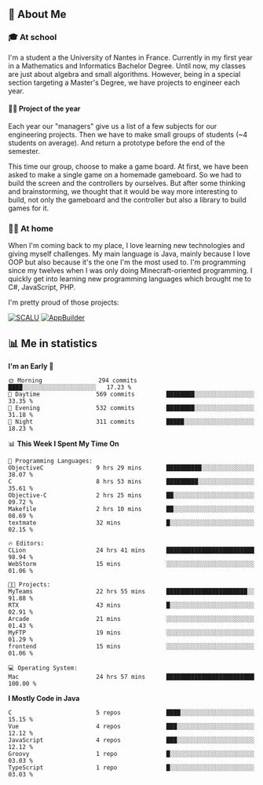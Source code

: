 ## 👀 About Me

### 🎓 At school

I'm a student a the University of Nantes in France. Currently in my first year in a Mathematics and Informatics Bachelor Degree. Until now, my classes are just about algebra and small algorithms. However, being in a special section targeting a Master's Degree, we have projects to engineer each year. 

#### 🔧🔬 Project of the year

Each year our "managers" give us a list of a few subjects for our engineering projects. Then we have to make small groups of students (~4 students on average). And return a prototype before the end of the semester.

This time our group, choose to make a game board. At first, we have been asked to make a single game on a homemade gameboard. So we had to build the screen and the controllers by ourselves. 
But after some thinking and brainstorming, we thought that it would be way more interesting to build, not only the gameboard and the controller but also a library to build games for it.

### 👨‍💻 At home

When I'm coming back to my place, I love learning new technologies and giving myself challenges. My main language is Java, mainly because I love OOP but also because it's the one I'm the most used to. I'm programming since my twelves when I was only doing Minecraft-oriented programming.  I quickly get into learning new programming languages which brought me to C#, JavaScript, PHP. 

I'm pretty proud of those projects:

[![SCALU](https://github-readme-stats.vercel.app/api/pin?username=renardfute&repo=SCALU)](https://github.com/renardfute/scalu)
[![AppBuilder](https://github-readme-stats.vercel.app/api/pin?username=pulsedev2&repo=AppBuilder)](https://github.com/pulsedev2/AppBuilder)

## 📊 Me in statistics
<!--START_SECTION:waka-->
**I'm an Early 🐤** 

```text
🌞 Morning                294 commits         ████░░░░░░░░░░░░░░░░░░░░░   17.23 % 
🌆 Daytime                569 commits         ████████░░░░░░░░░░░░░░░░░   33.35 % 
🌃 Evening                532 commits         ████████░░░░░░░░░░░░░░░░░   31.18 % 
🌙 Night                  311 commits         █████░░░░░░░░░░░░░░░░░░░░   18.23 % 
```


📊 **This Week I Spent My Time On** 

```text
💬 Programming Languages: 
ObjectiveC               9 hrs 29 mins       ██████████░░░░░░░░░░░░░░░   38.07 % 
C                        8 hrs 53 mins       █████████░░░░░░░░░░░░░░░░   35.61 % 
Objective-C              2 hrs 25 mins       ██░░░░░░░░░░░░░░░░░░░░░░░   09.72 % 
Makefile                 2 hrs 10 mins       ██░░░░░░░░░░░░░░░░░░░░░░░   08.69 % 
textmate                 32 mins             █░░░░░░░░░░░░░░░░░░░░░░░░   02.15 % 

🔥 Editors: 
CLion                    24 hrs 41 mins      █████████████████████████   98.94 % 
WebStorm                 15 mins             ░░░░░░░░░░░░░░░░░░░░░░░░░   01.06 % 

🐱‍💻 Projects: 
MyTeams                  22 hrs 55 mins      ███████████████████████░░   91.88 % 
RTX                      43 mins             █░░░░░░░░░░░░░░░░░░░░░░░░   02.91 % 
Arcade                   21 mins             ░░░░░░░░░░░░░░░░░░░░░░░░░   01.43 % 
MyFTP                    19 mins             ░░░░░░░░░░░░░░░░░░░░░░░░░   01.29 % 
frontend                 15 mins             ░░░░░░░░░░░░░░░░░░░░░░░░░   01.06 % 

💻 Operating System: 
Mac                      24 hrs 57 mins      █████████████████████████   100.00 % 
```

**I Mostly Code in Java** 

```text
C                        5 repos             ████░░░░░░░░░░░░░░░░░░░░░   15.15 % 
Vue                      4 repos             ███░░░░░░░░░░░░░░░░░░░░░░   12.12 % 
JavaScript               4 repos             ███░░░░░░░░░░░░░░░░░░░░░░   12.12 % 
Groovy                   1 repo              █░░░░░░░░░░░░░░░░░░░░░░░░   03.03 % 
TypeScript               1 repo              █░░░░░░░░░░░░░░░░░░░░░░░░   03.03 % 
```




<!--END_SECTION:waka-->
